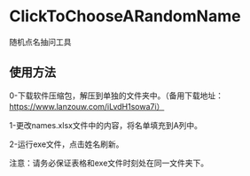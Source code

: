 # ClickToChooseARandomName
随机点名抽问工具

## 使用方法
0-下载软件压缩包，解压到单独的文件夹中。（备用下载地址：https://www.lanzouw.com/iLvdH1sowa7i）

1-更改names.xlsx文件中的内容，将名单填充到A列中。

2-运行exe文件，点击姓名刷新。

注意：请务必保证表格和exe文件时刻处在同一文件夹下。
